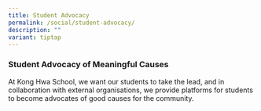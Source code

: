 ```yaml
---
title: Student Advocacy
permalink: /social/student-advocacy/
description: ""
variant: tiptap
---
```

### Student Advocacy of Meaningful Causes
 

At Kong Hwa School, we want our students to take the lead, and in collaboration with external organisations, we provide platforms for students to become advocates of good causes for the community.